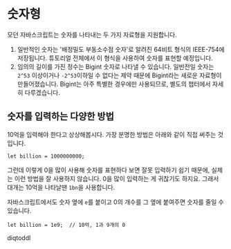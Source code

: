 # 숫자형

모던 자바스크립트는 숫자를 나타내는 두 가지 자료형을 지원합니다.   
1. 일반적인 숫자는 '배정밀도 부동소수점 숫자'로 알려진 64비트 형식의 IEEE-754에 저장됩니다. 튜토리얼 전체에서 이 형식을 사용하여 숫자를 표현할 예정입니다.
2. 임의의 길이를 가진 정수는 Bigint 숫자로 나타낼 수 있습니다. 일반전일 숫자는 `2^53` 이상이거나 `-2^53`이하일 수 없다는 제약 때문에 Bigint라는 새로운 자료형이 만들어졌습니다. Bigint는 아주 특별한 경우에만 사용되므로, 별도의 챕터에서 자세히 다루겠습니다.


## 숫자를 입력하는 다양한 방법
10억을 입력해야 한다고 상상해봅시다. 가장 분명한 방법은 아래와 같이 직접 써주는 것입니다.
```
let billion = 1000000000;
```
그런데 이렇게 0을 많이 사용해 숫자를 표현하다 보면 잘못 입력하기 쉽기 때문에, 실제는 이런 방법을 잘 사용하지 않습니다. 0을 많이 입력하는 게 귀찮기도 하지요. 그래서 대개는 10억을 나타날땐 `1bn`을 사용합니다.   
   
자바스크립트에서도 숫자 옆에 `e`를 붙이고 0의 개수를 그 옆에 붙여주면 숫자를 줄일 수 있습니다.
```
let billion = 1e9;  // 10억, 1과 9개의 0
```

diqtoddl
